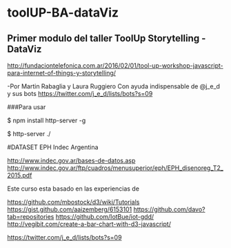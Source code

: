 # toolUP-BA-dataViz
## Primer modulo del taller ToolUp Storytelling - DataViz 
http://fundaciontelefonica.com.ar/2016/02/01/tool-up-workshop-javascript-para-internet-of-things-y-storytelling/

-Por Martin Rabaglia y Laura Ruggiero
Con ayuda indispensable de @j_e_d y sus bots https://twitter.com/j_e_d/lists/bots?s=09



###Para usar

$ npm install http-server -g

$ http-server ./


#DATASET EPH Indec Argentina

http://www.indec.gov.ar/bases-de-datos.asp
http://www.indec.gov.ar/ftp/cuadros/menusuperior/eph/EPH_disenoreg_T2_2015.pdf 




Este curso esta basado en las experiencias de


https://github.com/mbostock/d3/wiki/Tutorials 
https://gist.github.com/aaizemberg/6153101
https://github.com/davo?tab=repositories 
https://github.com/IotBue/iot-gdd/
http://vegibit.com/create-a-bar-chart-with-d3-javascript/

https://twitter.com/j_e_d/lists/bots?s=09
